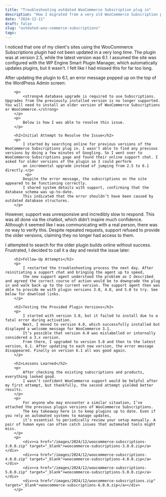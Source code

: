```yaml
---
title: "Troubleshooting outdated WooCommerce Subscription plug in"
description: "How I migrated from a very old WooCommerce Subscription plug in back down to the previous versions and back up again."
date: "2024-12-11"
draft: false
slug: "outdated-woo-commerce-subscriptions"
tags:
---
```


<div>
        <p>
            I noticed that one of my client's sites using the WooCommerce Subscriptions plugin had not been updated in a very long time. 
            The plugin was at version 2.5, while the latest version was 6.1. I assumed the site was configured with the WP Engine Smart Plugin Manager, 
            which automatically updates plugins, but it wasn’t. I felt like I had missed this for far too long.
        </p>
        <p>
            After updating the plugin to 6.1, an error message popped up on the top of the WordPress Admin screen:
        </p>
            
        <p>
            <strong>A database upgrade is required to use Subscriptions. Upgrades from the previously installed version is no longer supported. You will need to install an older version of WooCommerce Subscriptions or WooCommerce.</strong>
        </p>
        <p>
            Below is how I was able to resolve this issue.
        </p>

        <h2>Initial Attempt to Resolve the Issue</h2>
        <p>
            I started by searching online for previous versions of the WooCommerce Subscriptions plug in. I wasn't able to find any previous versions by doing a few minutes of Googling. So I went over to WooCommerce Subscriptions page and found their online support chat. I asked for older versions of the plugin so I could perform
            an incremental upgrade instead of jumping from 2.5 to 6.1 directly.</p>
             <p>
            Despite the error message, the subscriptions on the site appeared to be functioning correctly.
            I shared system details with support, confirming that the database schema was up-to-date.
            This indicated that the error shouldn’t have been caused by outdated database structures.
        </p>

<p>
            However, support was unresponsive and incredibly slow to respond. This was all done via the chatbot, which didn’t inspire much confidence. Although it seemed like I was communicating with a real person,
            there was no way to verify this. Despite repeated requests, support refused to provide the older versions, claiming they no longer had access to them.
        </p>
        <p>
            I attempted to search for the older plugin builds online without success. Frustrated, I decided to call it a day and revisit the issue later.
        </p>

        <h2>Follow-Up Attempts</h2>
        <p>
            I restarted the troubleshooting process the next day. After reinitiating a support chat and bringing the agent up to speed,
            the new support agent understood the problem as I described and agreed the correct course of action would be to downgrade the plug in and walk back up to the current version. The support agent then was able to provide me with plugin versions 3.0, 4.0, and 5.0 to try. See below for download links.
        </p>

        <h2>Testing the Provided Plugin Versions</h2>
        <p>
            I started with version 3.0, but it failed to install due to a fatal error during activation.
            Next, I moved to version 4.0, which successfully installed but displayed a welcome message for WooCommerce 3.1.
            It’s possible that version 4.0 was mislabelled or internally considered a 3.x version.
            From there, I upgraded to version 5.0 and then to the latest version, 6.1. After updating to each new version, the error message disappeared. Finally on version 6.1 all was good again.
        </p>

        <h2>Lessons Learned</h2>
        <p>
            After checking the existing subscriptions and products, everything looked good.
            I wasn’t confident WooCommerce support would be helpful after my first attempt, but thankfully, the second attempt yielded better results.
        </p>
        <p>
            For anyone who may encounter a similar situation, I’ve attached the previous plugin versions of WooCommerce Subscriptions.
            The key takeaway here is to keep plugins up to date. Even if you rely on automated systems to manage updates,
            it’s essential to periodically review your setup manually. A pair of human eyes can often catch issues that automated tools might miss.
        </p>
        <p>
            <div><a href="/images/2024/12/woocommerce-subscriptions-3.0.0.zip" target="_blank">woocommerce-subscriptions-3.0.0.zip</a></div>
            <div><a href="/images/2024/12/woocommerce-subscriptions-4.0.0.zip" target="_blank">woocommerce-subscriptions-4.0.0.zip</a></div>
            <div><a href="/images/2024/12/woocommerce-subscriptions-5.0.0.zip" target="_blank">woocommerce-subscriptions-5.0.0.zip</a></div>
            <div><a href="/images/2024/12/woocommerce-subscriptions.zip" target="_blank">woocommerce-subscriptions-6.0.0.zip</a></div>
        </p>

</div>
